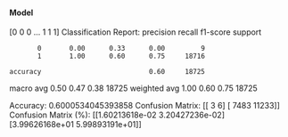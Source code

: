 #### Model
[0 0 0 ... 1 1 1]
Classification Report:
              precision    recall  f1-score   support

           0       0.00      0.33      0.00         9
           1       1.00      0.60      0.75     18716

    accuracy                           0.60     18725
   macro avg       0.50      0.47      0.38     18725
weighted avg       1.00      0.60      0.75     18725

Accuracy: 0.6000534045393858
Confusion Matrix:
[[    3     6]
 [ 7483 11233]]
Confusion Matrix (%):
[[1.60213618e-02 3.20427236e-02]
 [3.99626168e+01 5.99893191e+01]]
